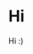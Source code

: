 <div class="card">
    <div class="align">
        <span class="red"></span>
        <span class="yellow"></span>
        <span class="green"></span>
    </div>
    <h1>Hi</h1>
    <p>
        Hi :)
    </p>
</div>
